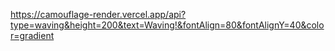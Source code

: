 https://camouflage-render.vercel.app/api?type=waving&height=200&text=Waving!&fontAlign=80&fontAlignY=40&color=gradient

